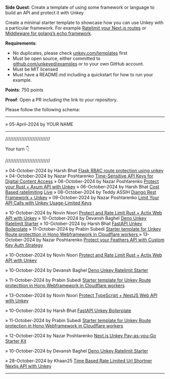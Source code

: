 **Side Quest**: Create a template of using some framework or language to build an API and protect it with Unkey


Create a minimal starter template to showcase how you can use Unkey with a particular framework. For example [Ratelimit your Next.js routes](https://www.unkey.com/templates/ratelimit-nextjs) or [Middleware for golang’s echo framework](https://www.unkey.com/templates/echo-middleware).

**Requirements**:

- No duplicates, please check [unkey.com/templates](https://www.unkey.com/templates) first
- Must be open source, either committed to [github.com/unkeyed/examples](https://github.com/unkeyed/examples) or to your own GitHub account.
- Must be MIT licensed
- Must have a README.md including a quickstart for how to run your example.

**Points**: 750 points

**Proof**: Open a PR including the link to your repository.

Please follow the following schema:

---

» 05-April-2024 by YOUR NAME

---

////////////////////////////

Your turn 👇

////////////////////////////

» 04-October-2024 by Harsh Bhat [Flask RBAC route protection using unkey](https://github.com/harshsbhat/unkey-flask.git)
» 04-October-2024 by Nazar Poshtarenko [Time-Sensitive API Keys for Digital Content Access](https://github.com/unrenamed/unkey-pdf-view.git)
» 06-October-2024 by Nazar Poshtarenko [Protect your Rust + Axum API with Unkey](https://github.com/unrenamed/unkey-rust-axum.git)
» 06-October-2024 by Harsh Bhat [Cost Based ratelimiting](https://github.com/harshsbhat/ordox) [Live](https://ordox.vercel.app/)
» 08-October-2024 by Teddy ASSIH [Django Rest Framework + Unkey](https://github.com/Ionfinisher/unkey-django-template)
» 09-October-2024 by Nazar Poshtarenko [Limit Your API Calls with Unkey Usage-Limited Keys](https://github.com/unrenamed/unkey-rust-rocket.git)

» 10-October-2024 by Novin Noori [Protect and Rate Limit Rust + Actix Web API with Unkey](https://github.com/djnovin/unkey-rust-actix)
» 10-October-2024 by Devansh Baghel [Deno Unkey Ratelimit Starter](https://github.com/Devansh-Baghel/deno-unkey-ratelimit-starter)
» 10-October-2024 by Harsh Bhat [FastAPI Unkey Boilerplate](https://github.com/harshsbhat/unkey-fastapi-boilerplate)
» 11-October-2024 by Prabin Subedi [Starter template for Unkey Route protecttion in  Hono Webframework in Cloudflare workers ](https://github.com/prabincankod/hono-unkey-cflare)
» 13-October-2024 by Nazar Poshtarenko [Protect your Feathers API with Custom Key Auth Strategy](https://github.com/unrenamed/unkey-feathers.git)

» 10-October-2024 by Novin Noori [Protect and Rate Limit Rust + Actix Web API with Unkey](https://github.com/djnovin/unkey-rust-actix)

» 10-October-2024 by Devansh Baghel [Deno Unkey Ratelimit Starter](https://github.com/Devansh-Baghel/deno-unkey-ratelimit-starter)

» 11-October-2024 by Prabin Subedi [Starter template for Unkey Route protecttion in  Hono Webframework in Cloudflare workers ](https://github.com/prabincankod/hono-unkey-cflare)

» 13-October-2024 by Novin Noori [Protect TypeScript + NestJS Web API with Unkey](https://github.com/djnovin/unkey-ts-nestjs)

» 10-October-2024 by Harsh Bhat [FastAPI Unkey Boilerplate](https://github.com/harshsbhat/unkey-fastapi-boilerplate)

» 11-October-2024 by Prabin Subedi [Starter template for Unkey Route protection in Hono Webframework in Cloudflare workers](https://github.com/prabincankod/hono-unkey-cflare)

» 12-October-2024 by Nazar Poshtarenko [Next.js Unkey Pay-as-you-Go Starter Kit](https://github.com/unrenamed/unkey-nextjs-pay-as-you-go)

» 10-October-2024 by Devansh Baghel [Deno Unkey Ratelimit Starter](https://github.com/Devansh-Baghel/deno-unkey-ratelimit-starter)

» 28-October-2024 by Khaan25 [Time Based Rate Limited Url Shortner Nextjs API with Unkey](https://github.com/Khaan25/url-shortner-time-based)

---
